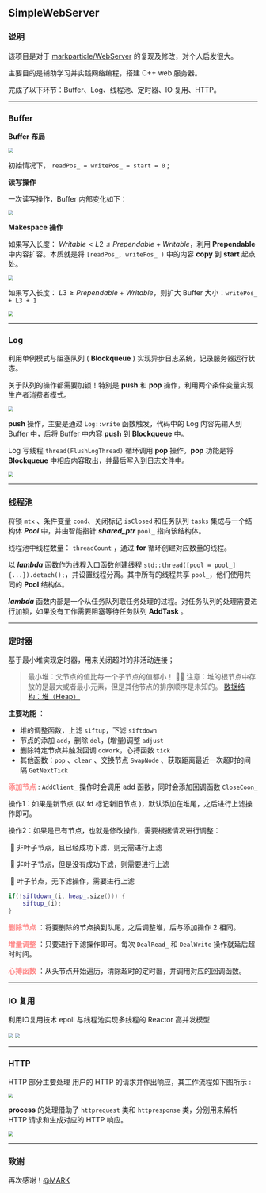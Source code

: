 ## SimpleWebServer

### 说明

该项目是对于 [markparticle/WebServer](https://github.com/markparticle/WebServer) 的复现及修改，对个人启发很大。

主要目的是辅助学习并实践网络编程，搭建 C++ web 服务器。

完成了以下环节：Buffer、Log、线程池、定时器、IO 复用、HTTP。

----

### Buffer

**Buffer** **布局**

<img src="picture/buffer_struct.png" style="zoom:61%;" />

初始情况下， `readPos_ = writePos_ = start = 0` ;

**读写操作**

一次读写操作，Buffer 内部变化如下：

<img src="picture/buffer_read_and_write.png" style="zoom:61%;" />



**Makespace** **操作**

如果写入长度： $Writable < L2 \leq Prependable + Writable$​​，利用 **Prependable** 中内容扩容。本质就是将 `[readPos_, writePos_ )`  中的内容 **copy** 到 **start** 起点处。

<img src="picture/buffer_makespace1.png" style="zoom:61%;" />



如果写入长度： $L3 \geq Prependable + Writable$，则扩大 Buffer 大小：`writePos_ + L3 + 1`

<img src="picture/buffer_makespace2.png" style="zoom:61%;" />

----

### Log

利用单例模式与阻塞队列 ( **Blockqueue** ) 实现异步日志系统，记录服务器运行状态。

关于队列的操作都需要加锁！特别是 **push** 和 **pop** 操作，利用两个条件变量实现生产者消费者模式。

<img src="picture/log_producer_consummer.png" style="zoom:61%;" />

**push** 操作，主要是通过 `Log::write` 函数触发，代码中的 Log 内容先输入到 Buffer 中，后将 Buffer 中内容 **push** 到 **Blockqueue** 中。

Log 写线程 `thread(FlushLogThread)` 循环调用 **pop** 操作。**pop** 功能是将 **Blockqueue** 中相应内容取出，并最后写入到日志文件中。

<img src="picture/log_pro.png" style="zoom:61%;" />

----

### 线程池

将锁 `mtx` 、条件变量 `cond`、关闭标记 `isClosed` 和任务队列 `tasks` 集成与一个结构体 ***Pool*** 中，并由智能指针 ***shared_ptr*** `pool_` 指向该结构体。

线程池中线程数量： `threadCount` ，通过 **for** 循环创建对应数量的线程。

以 ***lambda*** 函数作为线程入口函数创建线程 `std::thread([pool = pool_] {...}).detach();`，并设置线程分离。其中所有的线程共享 `pool_`，他们使用共同的 **Pool** 结构体。

***lambda*** 函数内部是一个从任务队列取任务处理的过程。对任务队列的处理需要进行加锁，如果没有工作需要阻塞等待任务队列 **AddTask** 。

----

### 定时器

基于最小堆实现定时器，用来关闭超时的非活动连接；

> 最小堆：父节点的值比每一个子节点的值都小！ :raising_hand_man: 注意：堆的根节点中存放的是最大或者最小元素，但是其他节点的排序顺序是未知的。  [数据结构：堆（Heap）](https://www.jianshu.com/p/6b526aa481b1)

**主要功能** ：

- 堆的调整函数，上滤 `siftup`，下滤 `siftdown`
- 节点的添加 `add`，删除 `del`，(增量)调整 `adjust`
- 删除特定节点并触发回调 `doWork`，心搏函数 `tick`
- 其他函数：`pop` 、`clear` 、交换节点 `SwapNode` 、获取距离最近一次超时的间隔 `GetNextTick`

**<font color = #FF8888>添加节点</font>** : `AddClient_` 操作时会调用 add 函数，同时会添加回调函数 `CloseCoon_`

操作1：如果是新节点 (以 fd 标记新旧节点 )，默认添加在堆尾，之后进行上滤操作即可。

操作2：如果是已有节点，也就是修改操作，需要根据情况进行调整：

​	:small_blue_diamond: 非叶子节点，且已经成功下滤，则无需进行上滤

​	:small_orange_diamond: 非叶子节点，但是没有成功下滤，则需要进行上滤

​	:small_blue_diamond: 叶子节点，无下滤操作，需要进行上滤

```c++
if(!siftdown_(i, heap_.size())) {
	siftup_(i);
}
```

**<font color = #FF8888>删除节点</font>** ：将要删除的节点换到队尾，之后调整堆，后与添加操作 2 相同。

**<font color = #FF8888>增量调整</font>** ：只要进行下滤操作即可。每次 `DealRead_` 和 `DealWrite` 操作就延后超时时间。

**<font color = #FF8888>心搏函数</font>** ：从头节点开始遍历，清除超时的定时器，并调用对应的回调函数。

----

### IO 复用

利用IO复用技术 epoll 与线程池实现多线程的 Reactor 高并发模型

<img src="picture/reactor_epoll.png" style="zoom:61%;" />

<img src="../../BlogFile/Server_Programming/SimpleWebServer/io_struct.png" style="zoom:61%;" />

----

### HTTP

HTTP 部分主要处理 用户的 HTTP 的请求并作出响应，其工作流程如下图所示 :

<img src="picture/http_struct1.png" style="zoom:55%;" />

**process** 的处理借助了 `httprequest` 类和 `httpresponse` 类，分别用来解析 HTTP 请求和生成对应的 HTTP 响应。

<img src="picture/http_struct2.png" style="zoom:61%;" />

-----

### 致谢

再次感谢！[@MARK](https://github.com/markparticle)


